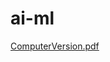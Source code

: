# ai-ml

[ComputerVersion.pdf](https://github.com/pushpasri-M/ai-ml/files/12642956/ComputerVersion.pdf)
